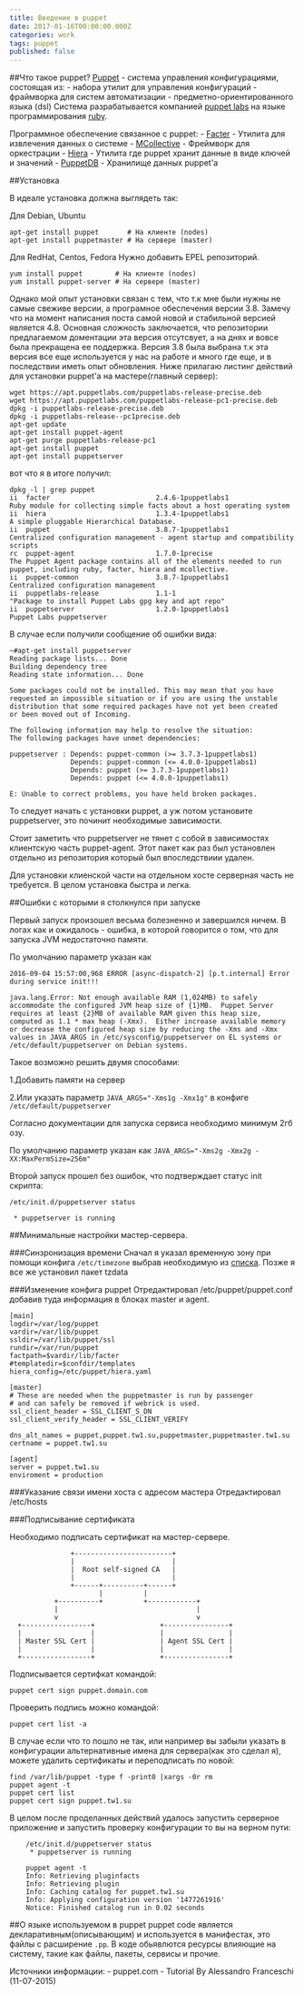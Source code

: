 ```yaml
---
title: Введение в puppet
date: 2017-01-16T00:00:00.000Z
categories: work
tags: puppet
published: false
---
```

##Что такое puppet?
[Puppet](https://puppet.com/) - система управления конфигурациями, состоящая из:
    - набора утилит для управления конфигураций
    - фраймворка для систем автоматизации
    - предметно-ориентированного языка (dsl)
Система разрабатывается компанией [puppet labs](http://puppetlabs.com/) на языке программирования [ruby](ruby-lang.org).

Программное обеспечение связанное с puppet:
	- [Facter](https://docs.puppet.com/facter/) - Утилита для извлечения данных о системе
    - [MCollective](https://docs.puppet.com/mcollective/) - Фреймворк для оркестрации
    - [Hiera](https://docs.puppet.com/hiera/1/) - Утилита где puppet хранит данные в виде ключей и значений
    - [PuppetDB](https://docs.puppet.com/puppetdb/1/) - Хранилище данных puppet'a
    
##Установка

В идеале установка должна выглядеть так:

Для Debian, Ubuntu

```
apt-get install puppet       # На клиенте (nodes)
apt-get install puppetmaster # На сервере (master)
```

Для RedHat, Centos, Fedora
Нужно добавить EPEL репозиторий.

```
yum install puppet        # На клиенте (nodes)
yum install puppet-server # На сервере (master)
```

Однако мой опыт установки связан с тем, что т.к мне были нужны не самые свеживе версии, а програмное обеспечения версии 3.8.
Замечу что на момент написания поста самой новой и стабильной версией является 4.8.
Основная сложность заключается, что репозитории предлагаемом доментации эта версия отсутсвует, а на днях и вовсе была прекращена ее поддержка. Версия 3.8 была выбрана т.к эта версия все еще используется у нас на работе и много где еще, и в последствии иметь опыт обновления. Ниже прилагаю листинг действий для установки puppet'a на мастере(главный сервер):
```
wget https://apt.puppetlabs.com/puppetlabs-release-precise.deb
wget https://apt.puppetlabs.com/puppetlabs-release-pc1-precise.deb
dpkg -i puppetlabs-release-precise.deb
dpkg -i puppetlabs-release--pc1precise.deb
apt-get update 
apt-get install puppet-agent
apt-get purge puppetlabs-release-pc1
apt-get install puppet 
apt-get install puppetserver 
```
вот что я в итоге получил:
```
dpkg -l | grep puppet
ii  facter                          2.4.6-1puppetlabs1                  Ruby module for collecting simple facts about a host operating system
ii  hiera                           1.3.4-1puppetlabs1                  A simple pluggable Hierarchical Database.
ii  puppet                          3.8.7-1puppetlabs1                  Centralized configuration management - agent startup and compatibility scripts
rc  puppet-agent                    1.7.0-1precise                      The Puppet Agent package contains all of the elements needed to run puppet, including ruby, facter, hiera and mcollective.
ii  puppet-common                   3.8.7-1puppetlabs1                  Centralized configuration management
ii  puppetlabs-release              1.1-1                               "Package to install Puppet Labs gpg key and apt repo"
ii  puppetserver                    1.2.0-1puppetlabs1                  Puppet Labs puppetserver
```
В случае если получили сообщение об ошибки вида:
```
~#apt-get install puppetserver
Reading package lists... Done
Building dependency tree     
Reading state information... Done
    
Some packages could not be installed. This may mean that you have
requested an impossible situation or if you are using the unstable
distribution that some required packages have not yet been created
or been moved out of Incoming.

The following information may help to resolve the situation:
The following packages have unmet dependencies:

puppetserver : Depends: puppet-common (>= 3.7.3-1puppetlabs1)
               Depends: puppet-common (<= 4.0.0-1puppetlabs1)
               Depends: puppet (>= 3.7.3-1puppetlabs1)
               Depends: puppet (<= 4.0.0-1puppetlabs1)
               
E: Unable to correct problems, you have held broken packages.
```
То следует начать с установки puppet, а уж потом установите puppetserver, это починит необходимые зависимости.

Стоит заметить что puppetserver не тянет с собой в зависимостях клиентскую часть puppet-agent. Этот пакет как раз был установлен отдельно из репозитория который был впоследствиии удален.

Для установки клиенской части на отдельном хосте серверная часть не требуется. В целом установка быстра и легка.

##Ошибки с которыми я столкнулся при запуске

Первый запуск произошел весьма болезненно и завершился ничем. В логах как и ожидалось - ошибка, в которой говорится о том, что для запуска JVM недостаточно памяти.

По умолчанию параметр указан как
```
2016-09-04 15:57:00,968 ERROR [async-dispatch-2] [p.t.internal] Error during service init!!!

java.lang.Error: Not enough available RAM (1,024MB) to safely accommodate the configured JVM heap size of {1}MB.  Puppet Server requires at least {2}MB of available RAM given this heap size, computed as 1.1 * max heap (-Xmx).  Either increase available memory or decrease the configured heap size by reducing the -Xms and -Xmx values in JAVA_ARGS in /etc/sysconfig/puppetserver on EL systems or /etc/default/puppetserver on Debian systems.
```
Такое возможно решить двумя способами:

1.Добавить памяти на сервер

2.Или указать параметр `JAVA_ARGS="-Xms1g -Xmx1g"`  в конфиге `/etc/default/puppetserver`

Согласно документации для запуска сервиса необходимо минимум 2гб озу.

По умолчанию параметр указан как `JAVA_ARGS="-Xms2g -Xmx2g -XX:MaxPermSize=256m"`

Второй запуск прошел без ошибок, что подтверждает статус init скрипта:

```
/etc/init.d/puppetserver status

 * puppetserver is running
```

##Минимальные настройки мастер-сервера.

###Синзронизация времени
Сначал я указал временную зону при помощи конфига `/etc/timezone` выбрав необходимую из [списка](https://en.wikipedia.org/wiki/List_of_tz_database_time_zones).
Позже я все же установил пакет tzdata

###Изменение конфига puppet
Отредактировал /etc/puppet/puppet.conf добавив туда информация в блоках master и agent.
```
[main]
logdir=/var/log/puppet
vardir=/var/lib/puppet
ssldir=/var/lib/puppet/ssl
rundir=/var/run/puppet
factpath=$vardir/lib/facter
#templatedir=$confdir/templates
hiera_config=/etc/puppet/hiera.yaml

[master]
# These are needed when the puppetmaster is run by passenger
# and can safely be removed if webrick is used.
ssl_client_header = SSL_CLIENT_S_DN 
ssl_client_verify_header = SSL_CLIENT_VERIFY

dns_alt_names = puppet,puppet.tw1.su,puppetmaster,puppetmaster.tw1.su
certname = puppet.tw1.su

[agent]
server = puppet.tw1.su
enviroment = production
```
###Указание связи имени хоста с адресом мастера
Отредактировал /etc/hosts

###Подписывание сертификата

Необходимо подписать сертификат на мастер-сервере.
```
               +------------------------+
               |                        |
               |  Root self-signed CA   |
               |                        |
               +------+----------+------+
                      |          |
           +----------+          +------------+
           |                                  |
           v                                  v
  +-----------------+                +----------------+
  |                 |                |                |
  | Master SSL Cert |                | Agent SSL Cert |
  |                 |                |                |
  +-----------------+                +----------------+
```
Подписывается сертифкат командой:

`puppet cert sign puppet.domain.com`

Проверить подпись можно командой:

`puppet cert list -a`

В случае если что то пошло не так, или например вы забыли указать в конфигурации альтернативные имена для сервера(как это сделал я), можете удалить сертификаты и переподписать по новой:
```
find /var/lib/puppet -type f -print0 |xargs -0r rm
puppet agent -t
puppet cert list
puppet cert sign puppet.tw1.su
```
В целом после проделанных действий удалось запустить серверное приложение и запустить проверку конфигурации то вы на верном пути:
```
    /etc/init.d/puppetserver status
     * puppetserver is running
```
```
    puppet agent -t
    Info: Retrieving pluginfacts
    Info: Retrieving plugin
    Info: Caching catalog for puppet.tw1.su
    Info: Applying configuration version '1477261916'
    Notice: Finished catalog run in 0.02 seconds
```

##О языке используемом в puppet
puppet code является декларативным(описывающим) и используется в манифестах, это файлы с расширение `.pp`.
В коде обьявлются ресурсы влияющие на систему, такие как файлы, пакеты, сервисы и прочие.



Источники информации:
	- puppet.com
    - Tutorial By Alessandro Franceschi (11-07-2015)
